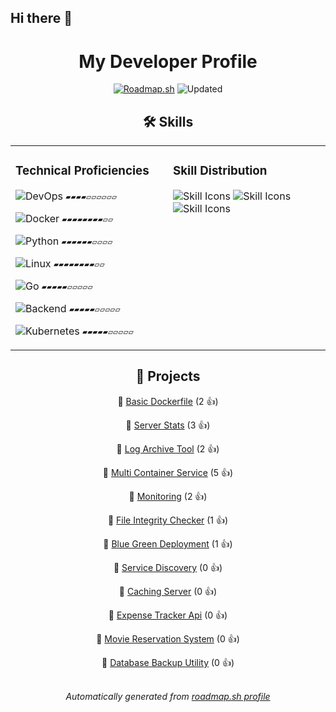 ## Hi there 👋


<div align="center">

# My Developer Profile
[![Roadmap.sh](https://img.shields.io/badge/Profile%20Data%20Source-roadmap.sh-blue?style=flat&logo=icloud)](https://roadmap.sh/u/kiberam)
![Updated](https://img.shields.io/static/v1?label=Updated&message=2025-10-04&color=green)


## 🛠️ Skills

<div align="center">

<table><tr><td valign="top" width="50%">


### Technical Proficiencies

 ![DevOps](https://img.shields.io/badge/DevOps-47%25-yellow?style=flat&logo=gnubash)  `▰▰▰▰▱▱▱▱▱▱`

 ![Docker](https://img.shields.io/badge/Docker-80%25-brightgreen?style=flat&logo=docker)  `▰▰▰▰▰▰▰▰▱▱`

 ![Python](https://img.shields.io/badge/Python-60%25-green?style=flat&logo=python)  `▰▰▰▰▰▰▱▱▱▱`

 ![Linux](https://img.shields.io/badge/Linux-85%25-brightgreen?style=flat&logo=linux)  `▰▰▰▰▰▰▰▰▱▱`

 ![Go](https://img.shields.io/badge/Go-56%25-yellow?style=flat&logo=go)  `▰▰▰▰▰▱▱▱▱▱`

 ![Backend](https://img.shields.io/badge/Backend-52%25-yellow?style=flat&logo=gnubash)  `▰▰▰▰▰▱▱▱▱▱`

 ![Kubernetes](https://img.shields.io/badge/Kubernetes-57%25-yellow?style=flat&logo=kubernetes)  `▰▰▰▰▰▱▱▱▱▱`


</td><td valign="top" width="50%">


### Skill Distribution

<img src="https://skillicons.dev/icons?i=bash,python,go,linux,docker" alt="Skill Icons"/>

<img src="https://skillicons.dev/icons?i=kubernetes,ansible,aws,githubactions,terraform" alt="Skill Icons"/>

<img src="https://skillicons.dev/icons?i=html,javascript,tailwind,npm,postgres" alt="Skill Icons"/>


</td></tr></table>

</div>


## 🚀 Projects

🔗 [Basic Dockerfile](https://roadmap.sh/projects/basic-dockerfile) (2 👍)

🔗 [Server Stats](https://roadmap.sh/projects/server-stats) (3 👍)

🔗 [Log Archive Tool](https://roadmap.sh/projects/log-archive-tool) (2 👍)

🔗 [Multi Container Service](https://roadmap.sh/projects/multi-container-service) (5 👍)

🔗 [Monitoring](https://roadmap.sh/projects/monitoring) (2 👍)

🔗 [File Integrity Checker](https://roadmap.sh/projects/file-integrity-checker) (1 👍)

🔗 [Blue Green Deployment](https://roadmap.sh/projects/blue-green-deployment) (1 👍)

🔗 [Service Discovery](https://roadmap.sh/projects/service-discovery) (0 👍)

🔗 [Caching Server](https://roadmap.sh/projects/caching-server) (0 👍)

🔗 [Expense Tracker Api](https://roadmap.sh/projects/expense-tracker-api) (0 👍)

🔗 [Movie Reservation System](https://roadmap.sh/projects/movie-reservation-system) (0 👍)

🔗 [Database Backup Utility](https://roadmap.sh/projects/database-backup-utility) (0 👍)


<div align="center">
<br/>
<i>Automatically generated from <a href="https://roadmap.sh/u/kiberam">roadmap.sh profile</a></i>
</div>
